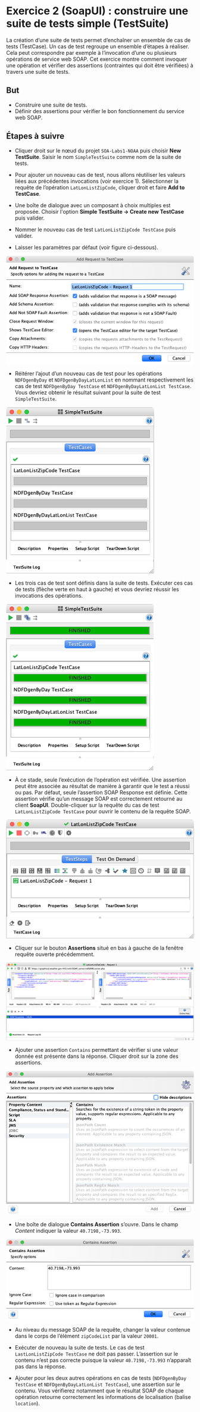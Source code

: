 # Exercice 2 (SoapUI) : construire une suite de tests simple (TestSuite)

La création d’une suite de tests permet d’enchaîner un ensemble de cas de tests (TestCase). Un cas de test regroupe un ensemble d’étapes à réaliser. Cela peut correspondre par exemple à l’invocation d’une ou plusieurs opérations de service web SOAP. Cet exercice montre comment invoquer une opération et vérifier des assertions (contraintes qui doit être vérifiées) à travers une suite de tests.

## But

* Construire une suite de tests.
* Définir des assertions pour vérifier le bon fonctionnement du service web SOAP.

## Étapes à suivre

* Cliquer droit sur le nœud du projet `SOA-Labs1-NOAA` puis choisir **New TestSuite**. Saisir le nom `SimpleTestSuite` comme nom de la suite de tests.

* Pour ajouter un nouveau cas de test, nous allons réutiliser les valeurs liées aux précédentes invocations (voir exercice 1). Sélectionner la requête de l’opération `LatLonListZipCode`, cliquer droit et faire **Add to TestCase**.

* Une boîte de dialogue avec un composant à choix multiples est proposée. Choisir l'option **Simple TestSuite -> Create new TestCase** puis valider.

* Nommer le nouveau cas de test `LatLonListZipCode TestCase` puis valider.

* Laisser les paramètres par défaut (voir figure ci-dessous).

![Add Request To TestCase](./images/ex2-addrequest_to_testcase.png "Add Request To TestCase")

* Réitérer l’ajout d’un nouveau cas de test pour les opérations `NDFDgenByDay` et `NDFDgenByDayLatLonList` en nommant respectivement les cas de test `NDFDgenByDay TestCase` et `NDFDgenByDayLatLonList TestCase`. Vous devriez obtenir le résultat suivant pour la suite de test `SimpleTestSuite`.

![Simple TestSuite](./images/ex2-simple_testsuite.png "Simple TestSuite")

* Les trois cas de test sont définis dans la suite de tests. Exécuter ces cas de tests (flèche verte en haut à gauche) et vous devriez réussir les invocations des opérations.

![Simple TestSuite Checked](./images/ex2-simple_testsuite_checked.png "Simple TestSuite Checked")

* À ce stade, seule l’exécution de l’opération est vérifiée. Une assertion peut être associée au résultat de manière à garantir que le test a réussi ou pas. Par défaut, seule l’assertion SOAP Response est définie. Cette assertion vérifie qu’un message SOAP est correctement retourné au client **SoapUI**. Double-cliquer sur la requête du cas de test `LatLonListZipCode TestCase` pour ouvrir le contenu de la requête SOAP.

![LatLonListZipCode TestCase](./images/ex2-latlonlistzipcode_testcase.png "LatLonListZipCode TestCase")

* Cliquer sur le bouton **Assertions** situé en bas à gauche de la fenêtre requête ouverte précédemment.

![LatLonListZipCode Request](./images/ex2-latlonlistzipcode_request.png "LatLonListZipCode Request")

* Ajouter une assertion `Contains` permettant de vérifier si une valeur donnée est présente dans la réponse. Cliquer droit sur la zone des assertions.

![Assertions](./images/ex2-assertions.png "Assertions")

* Une boîte de dialogue **Contains Assertion** s’ouvre. Dans le champ *Content* indiquer la valeur `40.7198,-73.993`.

![Assertions with value](./images/ex2-assertions_with_value.png "Assertions with value")

* Au niveau du message SOAP de la requête, changer la valeur contenue dans le corps de l’élément `zipCodeList` par la valeur `20001`.

* Exécuter de nouveau la suite de tests. Le cas de test `LastLonListZipCode TestCase` ne doit pas passer. L’assertion sur le contenu n’est pas correcte puisque la valeur `40.7198,-73.993` n’apparaît pas dans la réponse.

* Ajouter pour les deux autres opérations en cas de tests (`NDFDgenByDay TestCase` et `NDFDgenByDayLatLonList TestCase`), une assertion sur le contenu. Vous vérifierez notamment que le résultat SOAP de chaque opération retourne correctement les informations de localisation (balise `location`).